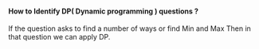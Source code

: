 #### How to Identify DP( Dynamic programming ) questions ?
If the question asks to find a number of ways or find Min and Max Then in that question we can apply DP.
